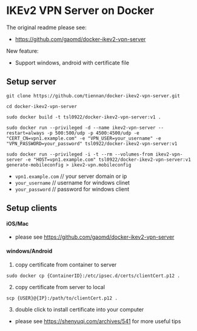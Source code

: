 # IKEv2 VPN Server on Docker

The original readme please see:
 - https://github.com/gaomd/docker-ikev2-vpn-server

New feature:
 - Support windows, android with certificate file

## Setup server

```
git clone https://github.com/tiennan/docker-ikev2-vpn-server.git

cd docker-ikev2-vpn-server

sudo docker build -t tsl0922/docker-ikev2-vpn-server:v1 .

sudo docker run --privileged -d --name ikev2-vpn-server --restart=always -p 500:500/udp -p 4500:4500/udp -e "CERT_CN=vpn1.example.com" -e "VPN_USER=your_username" -e "VPN_PASSWORD=your_password" tsl0922/docker-ikev2-vpn-server:v1

sudo docker run --privileged -i -t --rm --volumes-from ikev2-vpn-server -e "HOST=vpn1.example.com" tsl0922/docker-ikev2-vpn-server:v1 generate-mobileconfig > ikev2-vpn.mobileconfig

```
 - `vpn1.example.com` // your server domain or ip
 - `your_username` // username for windows clinet
 - `your_password` // password for windows client
 
## Setup clients

#### iOS/Mac
 - please see https://github.com/gaomd/docker-ikev2-vpn-server
 
#### windows/Android
1. copy certificate from container to server
```
sudo docker cp {ContainerID}:/etc/ipsec.d/certs/clientCert.p12 .
```
2. copy certificate from server to local
```
scp {USER}@{IP}:/path/to/clientCert.p12 .
```
3. double click to install certificate into your computer

 - please see https://shenyuqi.com/archives/541 for more useful tips
 
